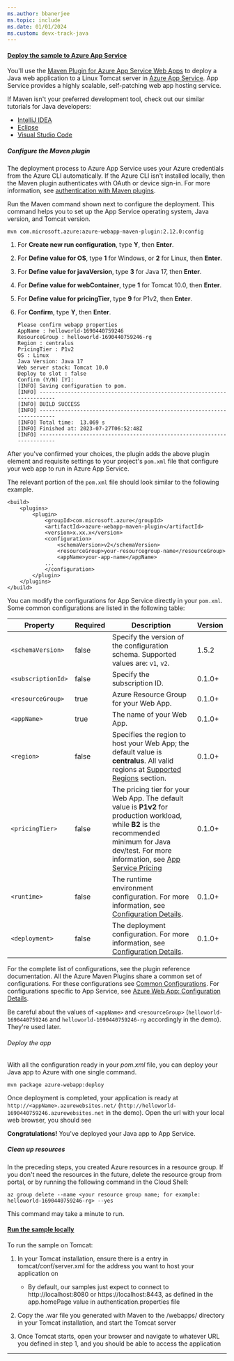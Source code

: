 ```yaml
---
ms.author: bbanerjee
ms.topic: include
ms.date: 01/01/2024
ms.custom: devx-track-java
---
```


#### [Deploy the sample to Azure App Service](#tab/appsvc)

You'll use the [Maven Plugin for Azure App Service Web Apps](https://github.com/microsoft/azure-maven-plugins/blob/develop/azure-webapp-maven-plugin/README.md) to deploy a Java web application to a Linux Tomcat server in [Azure App Service](/azure/app-service/). App Service provides a highly scalable, self-patching web app hosting service. 

If Maven isn't your preferred development tool, check out our similar tutorials for Java developers:
+ [IntelliJ IDEA](/azure/developer/java/toolkit-for-intellij/create-hello-world-web-app)
+ [Eclipse](/azure/developer/java/toolkit-for-eclipse/create-hello-world-web-app)
+ [Visual Studio Code](https://code.visualstudio.com/docs/java/java-webapp)


##### Configure the Maven plugin

The deployment process to Azure App Service uses your Azure credentials from the Azure CLI automatically. If the Azure CLI isn't installed locally, then the Maven plugin authenticates with OAuth or device sign-in. For more information, see [authentication with Maven plugins](https://github.com/microsoft/azure-maven-plugins/wiki/Authentication).

Run the Maven command shown next to configure the deployment. This command helps you to set up the App Service operating system, Java version, and Tomcat version.

```azurecli-interactive
mvn com.microsoft.azure:azure-webapp-maven-plugin:2.12.0:config
```

1. For **Create new run configuration**, type **Y**, then **Enter**.
1. For **Define value for OS**, type **1** for Windows, or **2** for Linux, then **Enter**.
1. For **Define value for javaVersion**, type **3** for Java 17, then **Enter**.
1. For **Define value for webContainer**, type **1** for Tomcat 10.0, then **Enter**.
1. For **Define value for pricingTier**, type **9** for P1v2, then **Enter**.
1. For **Confirm**, type **Y**, then **Enter**.

    ```
    Please confirm webapp properties
    AppName : helloworld-1690440759246
    ResourceGroup : helloworld-1690440759246-rg
    Region : centralus
    PricingTier : P1v2
    OS : Linux
    Java Version: Java 17
    Web server stack: Tomcat 10.0
    Deploy to slot : false
    Confirm (Y/N) [Y]: 
    [INFO] Saving configuration to pom.
    [INFO] ------------------------------------------------------------------------
    [INFO] BUILD SUCCESS
    [INFO] ------------------------------------------------------------------------
    [INFO] Total time:  13.069 s
    [INFO] Finished at: 2023-07-27T06:52:48Z
    [INFO] ------------------------------------------------------------------------
    ```

After you've confirmed your choices, the plugin adds the above plugin element and requisite settings to your project's `pom.xml` file that configure your web app to run in Azure App Service.

The relevant portion of the `pom.xml` file should look similar to the following example.

```xml-interactive
<build>
    <plugins>
        <plugin>
            <groupId>com.microsoft.azure</groupId>
            <artifactId>>azure-webapp-maven-plugin</artifactId>
            <version>x.xx.x</version>
            <configuration>
                <schemaVersion>v2</schemaVersion>
                <resourceGroup>your-resourcegroup-name</resourceGroup>
                <appName>your-app-name</appName>
            ...
            </configuration>
        </plugin>
    </plugins>
</build>           
```

You can modify the configurations for App Service directly in your `pom.xml`. Some common configurations are listed in the following table:

Property | Required | Description | Version
---|---|---|---
`<schemaVersion>` | false | Specify the version of the configuration schema. Supported values are: `v1`, `v2`. | 1.5.2
`<subscriptionId>` | false | Specify the subscription ID. | 0.1.0+
`<resourceGroup>` | true | Azure Resource Group for your Web App. | 0.1.0+
`<appName>` | true | The name of your Web App. | 0.1.0+
`<region>` | false | Specifies the region to host your Web App; the default value is **centralus**. All valid regions at [Supported Regions](https://azure.microsoft.com/global-infrastructure/services/?products=app-service) section. | 0.1.0+
`<pricingTier>` | false | The pricing tier for your Web App. The default value is **P1v2** for production workload, while **B2** is the recommended minimum for Java dev/test. For more information, see [App Service Pricing](https://azure.microsoft.com/pricing/details/app-service/linux/)| 0.1.0+
`<runtime>` | false | The runtime environment configuration. For more information, see [Configuration Details](https://github.com/microsoft/azure-maven-plugins/wiki/Azure-Web-App:-Configuration-Details). | 0.1.0+
`<deployment>` | false | The deployment configuration. For more information, see [Configuration Details](https://github.com/microsoft/azure-maven-plugins/wiki/Azure-Web-App:-Configuration-Details). | 0.1.0+

For the complete list of configurations, see the plugin reference documentation. All the Azure Maven Plugins share a common set of configurations. For these configurations see [Common Configurations](https://github.com/microsoft/azure-maven-plugins/wiki/Common-Configuration). For configurations specific to App Service, see [Azure Web App: Configuration Details](https://github.com/microsoft/azure-maven-plugins/wiki/Azure-Web-App:-Configuration-Details).

Be careful about the values of `<appName>` and `<resourceGroup>` (`helloworld-1690440759246` and `helloworld-1690440759246-rg` accordingly in the demo). They're used later.

###### Deploy the app

With all the configuration ready in your *pom.xml* file, you can deploy your Java app to Azure with one single command.

```azurecli-interactive
mvn package azure-webapp:deploy
```
Once deployment is completed, your application is ready at `http://<appName>.azurewebsites.net/` (`http://helloworld-1690440759246.azurewebsites.net` in the demo). Open the url with your local web browser, you should see

**Congratulations!** You've deployed your Java app to App Service.

##### Clean up resources

In the preceding steps, you created Azure resources in a resource group. If you don't need the resources in the future, delete the resource group from portal, or by running the following command in the Cloud Shell:

```azurecli-interactive
az group delete --name <your resource group name; for example: helloworld-1690440759246-rg> --yes
```

This command may take a minute to run.


#### [Run the sample locally](#tab/local)

To run the sample on Tomcat:

1. In your Tomcat installation, ensure there is a entry in tomcat/conf/server.xml for the address you want to host your application on

     - By default, our samples just expect to connect to http://localhost:8080 or https://localhost:8443, as defined in the app.homePage value in authentication.properties file

1. Copy the .war file you generated with Maven to the /webapps/ directory in your Tomcat installation, and start the Tomcat server

1. Once Tomcat starts, open your browser and navigate to whatever URL you defined in step 1, and you should be able to access the application

---